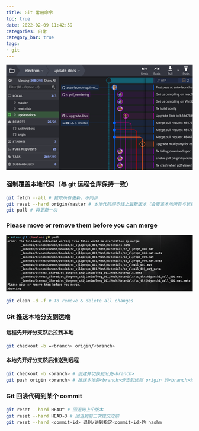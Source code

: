 ```yaml
---
title: Git 常用命令
toc: true
date: 2022-02-09 11:42:59
categories: 日常
category_bar: true
tags:
- git
---
```


<center>
    <img src="36/git-kraken.png" alt="" />
</center>
<!-- more -->

### 强制覆盖本地代码（与 git 远程仓库保持一致）

```sh
git fetch --all # 拉取所有更新，不同步
git reset --hard origin/master # 本地代码同步线上最新版本（会覆盖本地所有与远程仓库上同名的文件）
git pull # 再更新一次
```

### Please move or remove them before you can merge

<center>
    <img src="36/git-pull-error.png" alt="" />
</center>

```sh
git clean -d -f # To remove & delete all changes
```

### Git 推送本地分支到远端

#### 远程先开好分支然后拉到本地

```sh
git checkout -b =<branch> origin/<branch>
```

#### 本地先开好分支然后推送到远程

```sh
git checkout -b <branch> # 创建并切换到分支<branch>  
git push origin <branch> # 推送本地的<branch>分支到远程 origin 的<branch>分支
```

### Git 回滚代码到某个 commit

```sh
git reset --hard HEAD^ # 回退到上个版本
git reset --hard HEAD~3 # 回退到前三次提交之前
git reset --hard <commit-id> 退到/进到指定<commit-id>的 hashm
```
